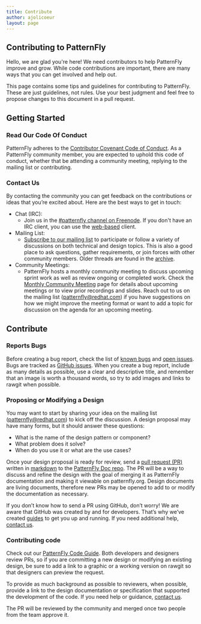 ```yaml
---
title: Contribute
author: ajolicoeur
layout: page
---
```

## Contributing to PatternFly

Hello, we are glad you're here! We need contributors to help PatternFly improve and grow. While code contributions are important, there are many ways that you can get involved and help out.

This page contains some tips and guidelines for contributing to PatternFly. These are just guidelines, not rules. Use your best judgment and feel free to propose changes to this document in a pull request.

## Getting Started

### Read Our Code Of Conduct
PatternFly adheres to the [Contributor Covenant Code of Conduct][1]. As a PatternFly community member, you are expected to uphold this code of conduct, whether that be attending a community meeting, replying to the mailing list or contributing.

### Contact Us
By contacting the community you can get feedback on the contributions or ideas that you’re excited about. Here are the best ways to get in touch:
- Chat (IRC):
  - Join us in the [#patternfly channel on Freenode][2]. If you don't have an IRC client, you can use the [web-based][3] client.
- Mailing List:
  - [Subscribe to our mailing list][4] to participate or follow a variety of discussions on both technical and design topics. This is also a good place to ask questions, gather requirements, or join forces with other community members. Older threads are found in the [archive][5].
- Community Meetings:
  - PatternFly hosts a monthly community meeting to discuss upcoming sprint work as well as review ongoing or completed work. Check the [Monthly Community Meeting][6] page for details about upcoming meetings or to view prior recordings and slides. Reach out to us on the mailing list ([patternfly@redhat.com][4]) if you have suggestions on how we might improve the meeting format or want to add a topic for discussion on the agenda for an upcoming meeting.

## Contribute

### Reports Bugs
Before creating a bug report, check the list of [known bugs][7] and [open issues][8]. Bugs are tracked as [GitHub issues][9]. When you create a bug report, include as many details as possible, use a clear and descriptive title, and remember that an image is worth a thousand words, so try to add images and links to rawgit when possible.

### Proposing or Modifying a Design  
You may want to start by sharing your idea on the mailing list ([patternfly@redhat.com][4]) to kick off the discussion. A design proposal may have many forms, but it should answer these questions:
- What is the name of the design pattern or component?
- What problem does it solve?
- When do you use it or what are the use cases?

Once your design proposal is ready for review, send a [pull request (PR)][10] written in [markdown][11] to the [PatternFly Doc repo][12]. The PR will be a way to discuss and refine the design with the goal of merging it as PatternFly documentation and making it viewable on patternfly.org. Design documents are living documents, therefore new PRs may be opened to add to or modify the documentation as necessary.

If you don’t know how to send a PR using GitHub, don’t worry! We are aware that GitHub was created by and for developers. That’s why we’ve created [guides][13] to get you up and running. If you need additional help, [contact us][4].

### Contributing code
Check out our [PatternFly Code Guide][14]. Both developers and designers review PRs, so if you are committing a new design or modifying an existing design, be sure to add a link to a graphic or a working version on rawgit so that designers can preview the request.

To provide as much background as possible to reviewers, when possible, provide a link to the design documentation or specification that supported the development of the code. If you need help or guidance, [contact us][4].

The PR will be reviewed by the community and merged once two people from the team approve it.

 [1]: http://contributor-covenant.org/
 [2]: http://webchat.freenode.net/?channels=#patternfly
 [3]: http://webchat.freenode.net/?channels=patternfly
 [4]: mailto:patternfly@redhat.com
 [5]: https://www.redhat.com/archives/patternfly/
 [6]: https://www.patternfly.org/community/monthly-community-meeting/
 [7]:https://patternfly.atlassian.net/issues/?filter=10300
 [8]: https://github.com/patternfly/patternfly/labels/bug
 [9]: https://guides.github.com/features/issues/
 [10]: https://help.github.com/articles/using-pull-requests/
 [11]:https://guides.github.com/features/mastering-markdown/
 [12]: https://github.com/patternfly/patternfly-design
 [13]: https://github.com/patternfly/patternfly
 [14]: http://codeguide.patternfly.org/
